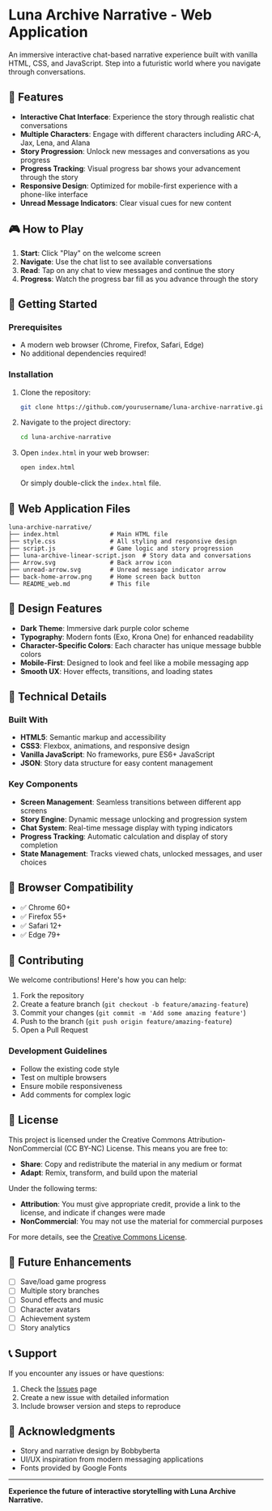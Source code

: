# Luna Archive Narrative - Web Application

An immersive interactive chat-based narrative experience built with vanilla HTML, CSS, and JavaScript. Step into a futuristic world where you navigate through conversations.

## 🌟 Features

- **Interactive Chat Interface**: Experience the story through realistic chat conversations
- **Multiple Characters**: Engage with different characters including ARC-A, Jax, Lena, and Alana
- **Story Progression**: Unlock new messages and conversations as you progress
- **Progress Tracking**: Visual progress bar shows your advancement through the story
- **Responsive Design**: Optimized for mobile-first experience with a phone-like interface
- **Unread Message Indicators**: Clear visual cues for new content

## 🎮 How to Play

1. **Start**: Click "Play" on the welcome screen
2. **Navigate**: Use the chat list to see available conversations
3. **Read**: Tap on any chat to view messages and continue the story
4. **Progress**: Watch the progress bar fill as you advance through the story

## 🚀 Getting Started

### Prerequisites

- A modern web browser (Chrome, Firefox, Safari, Edge)
- No additional dependencies required!

### Installation

1. Clone the repository:
   ```bash
   git clone https://github.com/yourusername/luna-archive-narrative.git
   ```

2. Navigate to the project directory:
   ```bash
   cd luna-archive-narrative
   ```

3. Open `index.html` in your web browser:
   ```bash
   open index.html
   ```
   Or simply double-click the `index.html` file.

## 📁 Web Application Files

```
luna-archive-narrative/
├── index.html              # Main HTML file
├── style.css               # All styling and responsive design
├── script.js               # Game logic and story progression
├── luna-archive-linear-script.json  # Story data and conversations
├── Arrow.svg               # Back arrow icon
├── unread-arrow.svg        # Unread message indicator arrow
├── back-home-arrow.png     # Home screen back button
└── README_web.md           # This file
```

## 🎨 Design Features

- **Dark Theme**: Immersive dark purple color scheme
- **Typography**: Modern fonts (Exo, Krona One) for enhanced readability
- **Character-Specific Colors**: Each character has unique message bubble colors
- **Mobile-First**: Designed to look and feel like a mobile messaging app
- **Smooth UX**: Hover effects, transitions, and loading states

## 🔧 Technical Details

### Built With
- **HTML5**: Semantic markup and accessibility
- **CSS3**: Flexbox, animations, and responsive design
- **Vanilla JavaScript**: No frameworks, pure ES6+ JavaScript
- **JSON**: Story data structure for easy content management

### Key Components
- **Screen Management**: Seamless transitions between different app screens
- **Story Engine**: Dynamic message unlocking and progression system
- **Chat System**: Real-time message display with typing indicators
- **Progress Tracking**: Automatic calculation and display of story completion
- **State Management**: Tracks viewed chats, unlocked messages, and user choices

## 📱 Browser Compatibility

- ✅ Chrome 60+
- ✅ Firefox 55+
- ✅ Safari 12+
- ✅ Edge 79+

## 🤝 Contributing

We welcome contributions! Here's how you can help:

1. Fork the repository
2. Create a feature branch (`git checkout -b feature/amazing-feature`)
3. Commit your changes (`git commit -m 'Add some amazing feature'`)
4. Push to the branch (`git push origin feature/amazing-feature`)
5. Open a Pull Request

### Development Guidelines
- Follow the existing code style
- Test on multiple browsers
- Ensure mobile responsiveness
- Add comments for complex logic

## 📄 License

This project is licensed under the Creative Commons Attribution-NonCommercial (CC BY-NC) License. This means you are free to:

- **Share**: Copy and redistribute the material in any medium or format
- **Adapt**: Remix, transform, and build upon the material

Under the following terms:
- **Attribution**: You must give appropriate credit, provide a link to the license, and indicate if changes were made
- **NonCommercial**: You may not use the material for commercial purposes

For more details, see the [Creative Commons License](https://creativecommons.org/licenses/by-nc/4.0/).

## 🎯 Future Enhancements

- [ ] Save/load game progress
- [ ] Multiple story branches
- [ ] Sound effects and music
- [ ] Character avatars
- [ ] Achievement system
- [ ] Story analytics

## 📞 Support

If you encounter any issues or have questions:

1. Check the [Issues](https://github.com/bobbyberta/luna-archive-narrative/issues) page
2. Create a new issue with detailed information
3. Include browser version and steps to reproduce

## 🙏 Acknowledgments

- Story and narrative design by Bobbyberta
- UI/UX inspiration from modern messaging applications
- Fonts provided by Google Fonts

---

**Experience the future of interactive storytelling with Luna Archive Narrative.**
